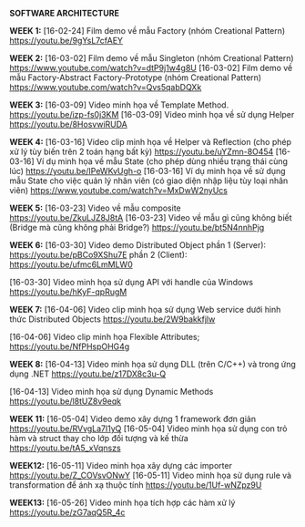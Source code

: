 **SOFTWARE ARCHITECTURE** 



**WEEK 1:**
[16-02-24] Film demo về mẫu Factory (nhóm Creational Pattern)
https://youtu.be/9gYsL7cfAEY



**WEEK 2:**
[16-03-02] Film demo về mẫu Singleton (nhóm Creational Pattern) 
https://www.youtube.com/watch?v=dtP9j1w4g8U
[16-03-02] Film demo về mẫu Factory-Abstract Factory-Prototype (nhóm Creational Pattern) 
https://www.youtube.com/watch?v=Qvs5qabDQXk


**WEEK 3:**
[16-03-09] Video minh họa về Template Method.
https://youtu.be/izp-fs0j3KM
[16-03-09] Video minh họa về sử dụng Helper 
https://youtu.be/8HosvwiRUDA


**WEEK 4:**
[16-03-16] Video clip minh họa về Helper và Reflection (cho phép xử lý tùy biến trên 2 toán hạng bất kỳ)
https://youtu.be/uYZmn-8O454
[16-03-16] Ví dụ minh họa về mẫu State (cho phép dùng nhiều trạng thái cùng lúc)
https://youtu.be/IPeWKvUgh-o
[16-03-16] Ví dụ minh họa về sử dụng mẫu State cho việc quản lý nhân viên (có giao diện nhập liệu tùy loại nhân viên)
https://www.youtube.com/watch?v=MxDwW2nyUcs


**WEEK 5:**
[16-03-23] Video về mẫu composite
https://youtu.be/ZkuLJZ8J8tA
[16-03-23] Video về mẫu gì cũng không biết (Bridge mà cũng không phải Bridge?)
https://youtu.be/bt5N4nnhPjg



**WEEK 6:** 
[16-03-30] Video demo Distributed Object 
phần 1 (Server): https://youtu.be/pBCo9XShu7E
phần 2 (Client): https://youtu.be/ufmc6LmMLW0

[16-03-30] Video minh họa sử dụng API với handle của Windows
https://youtu.be/hKyF-qpRugM


**WEEK 7:**
[16-04-06] Video clip minh họa sử dụng Web service dưới hình thức Distributed Objects
https://youtu.be/2W9bakkfjlw

[16-04-06] Video clip minh họa Flexible Attributes;
https://youtu.be/NfPHspOHG4g


**WEEK 8:**
[16-04-13] Video minh họa sử dụng DLL (trên C/C++) và trong ứng dụng .NET
https://youtu.be/z17DX8c3u-Q

[16-04-13] Video minh họa sử dụng Dynamic Methods
https://youtu.be/l8tUZ8v9eqk

**WEEK 11:**
[16-05-04] Video demo xây dựng 1 framework đơn giản
https://youtu.be/RVvgLa7l1yQ
[16-05-04] Video minh họa sử dụng con trỏ hàm và struct thay cho lớp đối tượng và kế thừa
https://youtu.be/tA5_xVqnszs


**WEEK12:** 
[16-05-11] Video minh họa xây dựng các importer
https://youtu.be/Z_COVsvONwY
[16-05-11] Video minh họa sử dụng rule và transformation để ánh xạ thuộc tính
https://youtu.be/1Uf-wNZpz9U

**WEEK13:**
[16-05-26] Video minh họa tích hợp các hàm xử lý
https://youtu.be/zG7aqQ5R_4c
